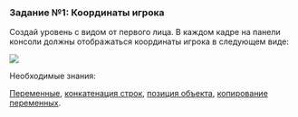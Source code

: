 ### Задание №1: Координаты игрока

Создай уровень с видом от первого лица. В каждом кадре на панели консоли должны отображаться координаты игрока в следующем виде:

![](http://unity3d.unium.ru/lessons/lesson9/images/task1_final.jpg)

Необходимые знания:

[Переменные](http://unity3d.unium.ru/lessons/lesson9/index.html#variables), [конкатенация строк](http://unity3d.unium.ru/lessons/lesson9/index.html#concatenate), [позиция объекта](http://unity3d.unium.ru/lessons/lesson9/index.html#positionobject), [копирование переменных](http://unity3d.unium.ru/lessons/lesson9/index.html#copypaste).